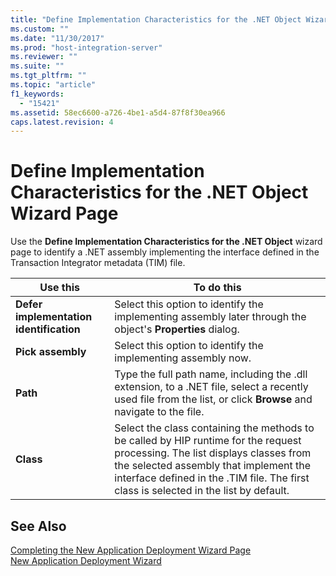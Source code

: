 ```yaml
---
title: "Define Implementation Characteristics for the .NET Object Wizard Page1 | Microsoft Docs"
ms.custom: ""
ms.date: "11/30/2017"
ms.prod: "host-integration-server"
ms.reviewer: ""
ms.suite: ""
ms.tgt_pltfrm: ""
ms.topic: "article"
f1_keywords: 
  - "15421"
ms.assetid: 58ec6600-a726-4be1-a5d4-87f8f30ea966
caps.latest.revision: 4
---
```

# Define Implementation Characteristics for the .NET Object Wizard Page
Use the **Define Implementation Characteristics for the .NET Object** wizard page to identify a .NET assembly implementing the interface defined in the Transaction Integrator metadata (TIM) file.  
  
|Use this|To do this|  
|--------------|----------------|  
|**Defer implementation identification**|Select this option to identify the implementing assembly later through the object's **Properties** dialog.|  
|**Pick assembly**|Select this option to identify the implementing assembly now.|  
|**Path**|Type the full path name, including the .dll extension, to a .NET file, select a recently used file from the list, or click **Browse** and navigate to the file.|  
|**Class**|Select the class containing the methods to be called by HIP runtime for the request processing. The list displays classes from the selected assembly that implement the interface defined in the .TIM file. The first class is selected in the list by default.|  
  
## See Also  
 [Completing the New Application Deployment Wizard Page](../core/completing-the-new-application-deployment-wizard-page1.md)   
 [New Application Deployment Wizard](../core/new-application-deployment-wizard2.md)